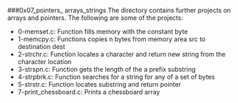 ###0x07_pointers_ arrays_strings
The directory contains further projects on arrays and pointers. The following are some of the projects:
* 0-memset.c: Function fills memory with the constant byte
* 1-memcpy.c: Functions copies n bytes from memory area src to destination dest
* 2-strchr.c: Function locates a character and return new string from the character location
* 3-strspn.c: Function gets the length of the a prefix substring
* 4-strpbrk.c: Function searches for a string for any of a set of bytes
* 5-strstr.c: Function locates substring and return pointer
* 7-print_chessboard.c: Prints a chessboard array

